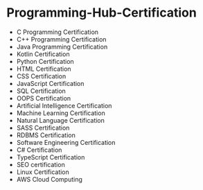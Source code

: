 # Programming-Hub-Certification
- C Programming Certification
- C++ Programming Certification
- Java Programming Certification
- Kotlin Certification
- Python Certification
- HTML Certification
- CSS Certification
- JavaScript Certification
- SQL Certification
- OOPS Certification
- Artificial Intelligence Certification
- Machine Learning Certification
- Natural Language Certification
- SASS Certification
- RDBMS Certification
- Software Engineering Certification
- C# Certification
- TypeScript Certification
- SEO certification
- Linux Certification
- AWS Cloud Computing
